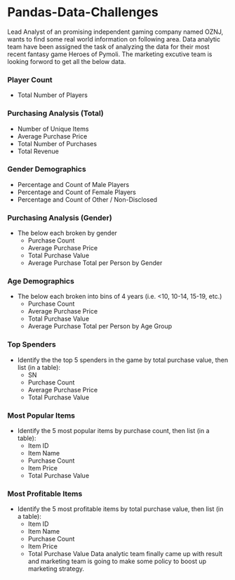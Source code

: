 # Pandas-Data-Challenges
Lead Analyst of an promising independent gaming company named OZNJ, wants to find some real world information on following area. Data analytic team have been assigned the task of analyzing the data for their most recent fantasy game Heroes of Pymoli. The marketing excutive team is looking forword to get all the below data.
### Player Count
* Total Number of Players
### Purchasing Analysis (Total)
* Number of Unique Items
* Average Purchase Price
* Total Number of Purchases
* Total Revenue
### Gender Demographics
* Percentage and Count of Male Players
* Percentage and Count of Female Players
* Percentage and Count of Other / Non-Disclosed
### Purchasing Analysis (Gender)
- The below each broken by gender
  - Purchase Count
  - Average Purchase Price
  - Total Purchase Value
  - Average Purchase Total per Person by Gender
### Age Demographics
* The below each broken into bins of 4 years (i.e. <10, 10-14, 15-19, etc.)
  * Purchase Count
  * Average Purchase Price
  * Total Purchase Value
  * Average Purchase Total per Person by Age Group
### Top Spenders
- Identify the the top 5 spenders in the game by total purchase value, then list (in a table):
  - SN
  - Purchase Count
  - Average Purchase Price
  - Total Purchase Value
### Most Popular Items
- Identify the 5 most popular items by purchase count, then list (in a table):
  - Item ID
  - Item Name
  - Purchase Count
  - Item Price
  - Total Purchase Value
### Most Profitable Items
- Identify the 5 most profitable items by total purchase value, then list (in a table):
  - Item ID
  - Item Name
  - Purchase Count
  - Item Price
  - Total Purchase Value
 Data analytic team finally came up with result and marketing team is going to make some policy to boost up marketing strategy.
